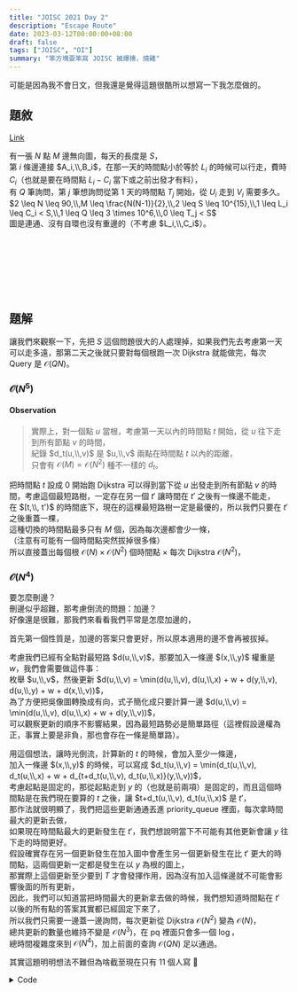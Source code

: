 ```yaml
---
title: "JOISC 2021 Day 2"
description: "Escape Route"
date: 2023-03-12T00:00:00+08:00
draft: false
tags: ["JOISC", "OI"]
summary: "笨方塊耍笨寫 JOISC 被爆揍，燒雞"
---
```


<style type="text/css">
#TableOfContents > ul > li:nth-child(2) > ul
{
    display: none;
}
</style>

可能是因為我不會日文，但我還是覺得這題很酷所以想寫一下我怎麼做的。  

## 題敘
[Link](https://oj.uz/problem/view/JOI21_escape_route)

有一張 $N$ 點 $M$ 邊無向圖，每天的長度是 $S$，  
第 $i$ 條邊連接 $A_i,\\,B_i$，在那一天的時間點小於等於 $L_i$ 的時候可以行走，費時 $C_i$（也就是要在時間點 $L_i - C_i$ 當下或之前出發才有料），  
有 $Q$ 筆詢問，第 $j$ 筆想詢問從第 1 天的時間點 $T_j$ 開始，從 $U_i$ 走到 $V_i$ 需要多久。  
$2 \leq N \leq 90,\\,M \leq \frac{N(N-1)}{2},\\,2 \leq S \leq 10^{15},\\,1 \leq L_i \leq C_i < S,\\,1 \leq Q \leq 3 \times 10^6,\\,0 \leq T_j < S$  
圖是連通、沒有自環也沒有重邊的（不考慮 $L_i,\\,C_i$）。    

</br></br></br></br></br></br>

## 題解

讓我們來觀察一下，先把 $S$ 這個問題很大的人處理掉，如果我們先去考慮第一天可以走多遠，那第二天之後就只要對每個根跑一次 Dijkstra 就能做完，每次 Query 是 $\mathcal O(QN)$。  

### $\mathcal O(N^5)$

#### Observation
> 實際上，對一個點 $u$ 當根，考慮第一天以內的時間點 $t$ 開始，從 $u$ 往下走到所有節點 $v$ 的時間，  
> 紀錄 $d_t(u,\\,v)$ 是 $u,\\,v$ 兩點在時間點 $t$ 以內的距離，  
> 只會有 $\mathcal O(M) = \mathcal O(N^2)$ 種不一樣的 $d_t$。  

把時間點 $t$ 設成 $0$ 開始跑 Dijkstra 可以得到當下從 $u$ 出發走到所有節點 $v$ 的時間，考慮這個最短路樹，一定存在另一個 $t'$ 讓時間在 $t'$ 之後有一條邊不能走，  
在 $[t,\\, t')$ 的時間底下，現在的這棵最短路樹一定是最優的，所以我們只要在 $t'$ 之後重蓋一棵，  
這種切換的時間點最多只有 $M$ 個，因為每次邊都會少一條，  
（注意有可能有一個時間點突然拔掉很多條）  
所以直接蓋出每個根 $\mathcal O(N) \times \mathcal O(N^2)$ 個時間點 $\times$ 每次 Dijkstra $\mathcal O(N^2)$，  

### $\mathcal O(N^4)$  

要怎麼刪邊？  
刪邊似乎超難，那考慮倒流的問題：加邊？  
好像還是很難，那我們來看看我們平常是怎麼加邊的，  

首先第一個性質是，加邊的答案只會更好，所以原本適用的邊不會再被拔掉。  

考慮我們已經有全點對最短路 $d(u,\\,v)$，那要加入一條邊 $(x,\\,y)$ 權重是 $w$，我們會需要做這件事：  
枚舉 $u,\\,v$，然後更新 $d(u,\\,v) = \min(d(u,\\,v), d(u,\\,x) + w + d(y,\\,v), d(u,\\,y) + w + d(x,\\,v))$，  
為了方便把吳像圖轉換成有向，式子簡化成只要計算一邊 $d(u,\\,v) = \min(d(u,\\,v), d(u,\\,x) + w + d(y,\\,v))$，  
可以觀察更新的順序不影響結果，因為最短路勢必是簡單路徑（這裡假設邊權為正，事實上要是非負，那也會存在一條是簡單路）。  

用這個想法，讓時光倒流，計算新的 $t$ 的時候，會加入至少一條邊，  
加入一條邊 $(x,\\,y)$ 的時候，可以寫成 $d_t(u,\\,v) = \min(d_t(u,\\,v), d_t(u,\\,x) + w + d_{t+d_t(u,\\,v), d_t(u,\\,x)}(y,\\,v))$，  
考慮起點是固定的，那從起點走到 $y$ 的（也就是前兩項）是固定的，而且這個時間點是在我們現在要算的 $t$ 之後，讓 $t+d_t(u,\\,v), d_t(u,\\,x)$ 是 $t'$，   
那作法就很明顯了，我們把這些更新通通丟進 priority_queue 裡面，每次拿時間最大的更新去做，  
如果現在時間點最大的更新發生在 $t'$，我們想說明當下不可能有其他更新會讓 $y$ 往下走的時間更好。  
假設確實存在另一個更新發生在加入圖中會產生另一個更新發生在比 $t'$ 更大的時間點，這兩個更新一定都是發生在以 $y$ 為根的圖上，  
那實際上這個更新至少要到 $T$ 才會發揮作用，因為沒有加入這條邊就不可能會影響後面的所有更新，  
因此，我們可以知道當把時間最大的更新拿去做的時候，我們想知道時間點在 $t'$ 以後的所有點的答案其實都已經固定下來了，  
所以我們只需要一邊蓋一邊詢問，每次更新從 Dijkstra $\mathcal O(N^2)$ 變為 $\mathcal O(N)$，  
總共更新的數量也維持不變是 $\mathcal O(N^3)$，在 pq 裡面只會多一個 $\log$，  
總時間複雜度來到 $\mathcal O(N^4)$，加上前面的查詢 $\mathcal O(QN)$ 足以通過。  

其實這題明明想法不難但為啥截至現在只有 11 個人寫 <emoji>🤔</emoji>

<details>
    <summary> Code </summary>

```cpp
#include "escape_route.h"
#include <bits/stdc++.h>
#define pii pair<int, int>
#define pll pair<ll, ll>
#define F first
#define S second
#define ll long long
using namespace std;

const ll inf = 100'000'000'000'000'000;
ll d1[90][90 * 90 + 5][90], d2[90][90], from[90];
vector<ll> tp[90];
vector<pll> last[90][90];

int getT(int i, ll t)
{
    return upper_bound(tp[i].begin(), tp[i].end(), t, greater<>()) - tp[i].begin() - 1;
}

void update(int N, int r, int t, int u, int v, ll w)
{
    int vt = getT(v, d1[r][t][u] + w);
    if (vt < 0)
        return;
    for (int i = 0; i < N; i++)
        d1[r][t][i] = min(d1[r][t][u] + w + d1[v][vt][i] - tp[v][vt], d1[r][t][i]);
}

pll calcNextEdge(int N, int r, ll T, int t)
{
    ll nt = -1, ni = -1, nj = -1;
    for (int i = 0; i < N; i++)
        if (!last[r][i].empty())
            if (nt < T - (d1[r][t][i] - last[r][i].back().F))
                nt = T - (d1[r][t][i] - last[r][i].back().F), ni = i;

    if (ni >= 0)
    {
        nj = last[r][ni].back().S;
        last[r][ni].pop_back();
    }
    return pll(nj, nt);
}

vector<ll> calculate_necessary_time(
    int N, int M, ll S, int Q,
    vector<int> A, vector<int> B, vector<ll> L, vector<ll> C, vector<int> U, vector<int> V, vector<ll> T)
{
    for (int i = 0; i < N; i++)
    {
        for (int j = 0; j < M; j++)
        {
            last[i][A[j]].emplace_back(pll(C[j] - L[j], j));
            last[i][B[j]].emplace_back(pll(C[j] - L[j], j));
        }
        for (int j = 0; j < N; j++)
            sort(last[i][j].begin(), last[i][j].end());
    }

    priority_queue<tuple<ll, int, int>> pq;
    for (int i = 0; i < N; i++)
    {
        tp[i].emplace_back(S - 1);
        for (int j = 0; j < N; j++)
            d1[i][0][j] = (i == j ? S - 1 : inf << 1);
        auto [j, nt] = calcNextEdge(N, i, tp[i].back(), (int)tp[i].size() - 1);
        if (nt >= 0)
            pq.push(make_tuple(nt, i, j));
    }

    while (!pq.empty())
    {
        auto [t, i, j] = pq.top();
        pq.pop();
        if (t < tp[i].back())
        {
            tp[i].emplace_back(t);
            int tt = (int)tp[i].size() - 1;
            for (int k = 0; k < N; k++)
                d1[i][tt][k] = d1[i][tt - 1][k] - (tp[i][tt - 1] - tp[i][tt]);
        }
        update(N, i, (int)tp[i].size() - 1, A[j], B[j], L[j]);
        update(N, i, (int)tp[i].size() - 1, B[j], A[j], L[j]);
        auto [k, nt] = calcNextEdge(N, i, tp[i].back(), (int)tp[i].size() - 1);
        if (nt >= 0)
            pq.push(make_tuple(nt, i, k));
    }
    
    vector<pair<int, pll>> E[90];
    for (int i = 0; i < M; i++)
    {
        E[A[i]].emplace_back(make_pair(B[i], pll(C[i], L[i])));
        E[B[i]].emplace_back(make_pair(A[i], pll(C[i], L[i])));
    }
    for (int i = 0; i < N; i++)
    {
        for (int j = 0; j < N; j++)
            d2[i][j] = (i == j ? 0 : inf);
        priority_queue<pll, vector<pll>, greater<pll>> pq;
        pq.push(pll(0, i));
        while (!pq.empty())
        {
            auto [d, u] = pq.top();
            pq.pop();
            if (d > d2[i][u])
                continue;
            for (auto [v, p] : E[u])
            {
                auto [c, l] = p;
                ll nd = (d % S <= c - l ? d : (d + S - 1) / S * S) + l;
                if (nd < d2[i][v])
                {
                    d2[i][v] = nd;
                    pq.push(pll(d2[i][v], v));
                }
            }
        }
    }

    vector<ll> ans(Q);
    for (int i = 0; i < Q; i++)
    {
        int t = upper_bound(tp[U[i]].begin(), tp[U[i]].end(), T[i], greater<>()) - tp[U[i]].begin() - 1;
        ans[i] = inf;
        for (int j = 0; j < N; j++)
            if (d1[U[i]][t][j] < inf)
            {
                if (j == V[i])
                    ans[i] = min(ans[i], d1[U[i]][t][j] - tp[U[i]][t]);
                else
                    ans[i] = min(ans[i], S + d2[j][V[i]] - T[i]);
            }
    }
    return ans;
}
```
</details>